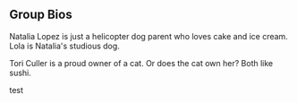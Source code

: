## Group Bios

Natalia Lopez is just a helicopter dog parent who loves cake and ice cream. Lola is Natalia's studious dog.

Tori Culler is a proud owner of a cat. Or does the cat own her? Both like sushi.

test


